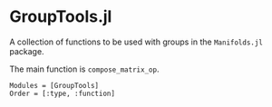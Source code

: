 # GroupTools.jl

A collection of functions to be used with groups in the `Manifolds.jl` package.

The main function is `compose_matrix_op`.


```@autodocs
Modules = [GroupTools]
Order = [:type, :function]
```

